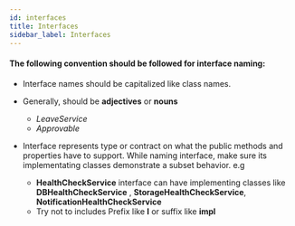 ```yaml
---
id: interfaces
title: Interfaces
sidebar_label: Interfaces
---
```


#### The following convention should be followed for interface naming:

* Interface names should be capitalized like class names.
* Generally, should be **adjectives** or **nouns**
  - *LeaveService*
  - *Approvable* 

* Interface represents type or contract on what the public methods and properties have to support. While naming interface, make sure its implementating classes demonstrate a subset behavior.
  e.g
    - **HealthCheckService** interface can have implementing classes like **DBHealthCheckService** , **StorageHealthCheckService**, **NotificationHealthCheckService**
    - Try not to includes Prefix like **I** or suffix like **impl**